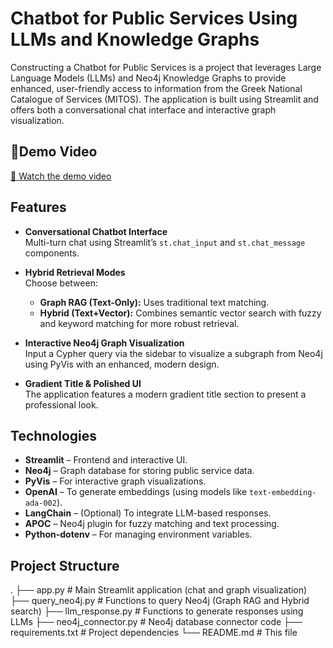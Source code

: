 # Chatbot for Public Services Using LLMs and Knowledge Graphs

Constructing a Chatbot for Public Services is a project that leverages Large Language Models (LLMs) and Neo4j Knowledge Graphs to provide enhanced, user-friendly access to information from the Greek National Catalogue of Services (MITOS). The application is built using Streamlit and offers both a conversational chat interface and interactive graph visualization.

## 🎥Demo Video

[🎥 Watch the demo video](https://1drv.ms/v/c/A9927BE78AA24F21/IQQ9hD36QmNqSphRNEydFNeeASFLYoNWCWuWl991ZnZzd28)



## Features

- **Conversational Chatbot Interface**  
  Multi-turn chat using Streamlit’s `st.chat_input` and `st.chat_message` components.

- **Hybrid Retrieval Modes**  
  Choose between:
  - **Graph RAG (Text-Only):** Uses traditional text matching.
  - **Hybrid (Text+Vector):** Combines semantic vector search with fuzzy and keyword matching for more robust retrieval.

- **Interactive Neo4j Graph Visualization**  
  Input a Cypher query via the sidebar to visualize a subgraph from Neo4j using PyVis with an enhanced, modern design.

- **Gradient Title & Polished UI**  
  The application features a modern gradient title section to present a professional look.

## Technologies

- **Streamlit** – Frontend and interactive UI.
- **Neo4j** – Graph database for storing public service data.
- **PyVis** – For interactive graph visualizations.
- **OpenAI** – To generate embeddings (using models like `text-embedding-ada-002`).
- **LangChain** – (Optional) To integrate LLM-based responses.
- **APOC** – Neo4j plugin for fuzzy matching and text processing.
- **Python-dotenv** – For managing environment variables.

## Project Structure

. ├── app.py # Main Streamlit application (chat and graph visualization) ├── query_neo4j.py # Functions to query Neo4j (Graph RAG and Hybrid search) ├── llm_response.py # Functions to generate responses using LLMs ├── neo4j_connector.py # Neo4j database connector code ├── requirements.txt # Project dependencies └── README.md # This file
